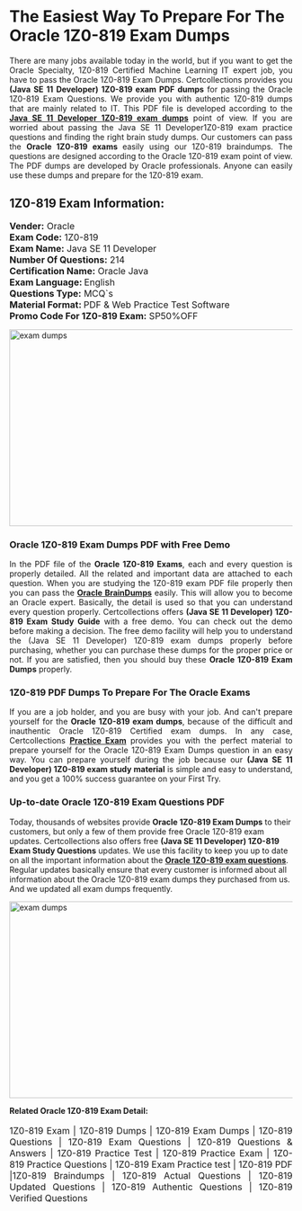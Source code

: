 <h1>The Easiest Way To Prepare For The Oracle 1Z0-819 Exam Dumps</h1> <p style="text-align:justify">There are many jobs available today in the world, but if you want to get the Oracle Specialty, 1Z0-819 Certified Machine Learning IT expert job, you have to pass the Oracle 1Z0-819 Exam Dumps. Certcollections provides you <strong>(Java SE 11 Developer) 1Z0-819 exam PDF dumps</strong> for passing the Oracle 1Z0-819 Exam Questions. We provide you with authentic 1Z0-819 dumps that are mainly related to IT. This PDF file is developed according to the <a href="https://www.certsofficial.com/oracle/1z0-819-questions"><strong>Java SE 11 Developer 1Z0-819 exam dumps</strong></a> point of view. If you are worried about passing the Java SE 11 Developer1Z0-819 exam practice questions and finding the right brain study dumps. Our customers can pass the <strong>Oracle 1Z0-819 exams </strong>easily using our 1Z0-819 braindumps. The questions are designed according to the Oracle 1Z0-819 exam point of view. The PDF dumps are developed by Oracle professionals. Anyone can easily use these dumps and prepare for the 1Z0-819 exam.</p> <h2><strong>1Z0-819 Exam Information:</strong></h2> <p><span style="font-size:16px"><strong>Vender:</strong> Oracle<br /> <strong>Exam Code:</strong> 1Z0-819<br /> <strong>Exam Name:</strong> Java SE 11 Developer<br /> <strong>Number Of Questions:</strong> 214<br /> <strong>Certification Name:</strong> Oracle Java<br /> <strong>Exam Language: </strong>English<br /> <strong>Questions Type:</strong> MCQ`s<br /> <strong>Material Format: </strong>PDF & Web Practice Test Software<br /> <strong>Promo Code For 1Z0-819 Exam:</strong> SP50%OFF</span></p> <p><a href="https://www.certsofficial.com/oracle/1z0-819-questions" rel="no-follow"><img alt="exam dumps" src="https://www.certcollections.com/uploads/content/certsofficial.jpg" style="height:350px; width:750px" /></a></p> <h3><strong>Oracle 1Z0-819 Exam Dumps PDF with Free Demo</strong></h3> <p style="text-align:justify">In the PDF file of the <strong>Oracle 1Z0-819 Exams</strong>, each and every question is properly detailed. All the related and important data are attached to each question. When you are studying the 1Z0-819 exam PDF file properly then you can pass the <a href="https://www.certsofficial.com/oracle-dumps"><strong>Oracle BrainDumps</strong></a> easily. This will allow you to become an Oracle expert. Basically, the detail is used so that you can understand every question properly. Certcollections offers <strong>(Java SE 11 Developer) 1Z0-819 Exam Study Guide</strong> with a free demo. You can check out the demo before making a decision. The free demo facility will help you to understand the (Java SE 11 Developer) 1Z0-819 exam dumps properly before purchasing, whether you can purchase these dumps for the proper price or not. If you are satisfied, then you should buy these <strong>Oracle 1Z0-819 Exam Dumps</strong> properly.</p> <h3><strong>1Z0-819 PDF Dumps To Prepare For The Oracle Exams</strong></h3> <p style="text-align:justify">If you are a job holder, and you are busy with your job. And can't prepare yourself for the <strong>Oracle 1Z0-819 exam dumps</strong>, because of the difficult and inauthentic Oracle 1Z0-819 Certified exam dumps. In any case, Certcollections <strong><a href="https://www.certsofficial.com/">Practice Exam</a></strong> provides you with the perfect material to prepare yourself for the Oracle 1Z0-819 Exam Dumps question in an easy way. You can prepare yourself during the job because our <strong>(Java SE 11 Developer) 1Z0-819 exam study material</strong> is simple and easy to understand, and you get a 100% success guarantee on your First Try.</p> <h3><strong>Up-to-date Oracle 1Z0-819 Exam Questions PDF</strong></h3> <p>Today, thousands of websites provide <strong>Oracle 1Z0-819 Exam Dumps</strong> to their customers, but only a few of them provide free Oracle 1Z0-819 exam updates. Certcollections also offers free <strong>(Java SE 11 Developer) 1Z0-819 Exam Study Questions</strong> updates. We use this facility to keep you up to date on all the important information about the <a href="https://www.certsofficial.com/oracle/1z0-819-questions"><strong>Oracle 1Z0-819 exam questions</strong></a>. Regular updates basically ensure that every customer is informed about all information about the Oracle 1Z0-819 exam dumps they purchased from us. And we updated all exam dumps frequently.</p> <p><a href="https://www.certsofficial.com/oracle/1z0-819-questions"><img alt="exam dumps " src="https://www.certcollections.com/uploads/content/certsofficial2.jpg" style="height:350px; width:750px" /></a></p> <p style="text-align:justify"><span style="font-size:14px"><strong>Related Oracle 1Z0-819 Exam Detail:</strong></span><br /> <br /> <span style="font-size:16px">1Z0-819 Exam | 1Z0-819 Dumps | 1Z0-819 Exam Dumps | 1Z0-819 Questions | 1Z0-819 Exam Questions | 1Z0-819 Questions & Answers | 1Z0-819 Practice Test | 1Z0-819 Practice Exam | 1Z0-819 Practice Questions | 1Z0-819 Exam Practice test | 1Z0-819 PDF |1Z0-819 Braindumps | 1Z0-819 Actual Questions | 1Z0-819 Updated Questions | 1Z0-819 Authentic Questions | 1Z0-819 Verified Questions</span></p>
